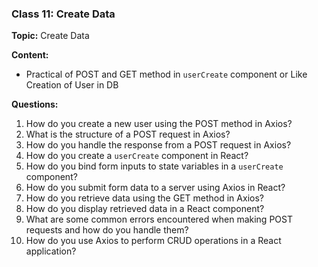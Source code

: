 ### Class 11: Create Data

**Topic:** Create Data

**Content:**

- Practical of POST and GET method in `userCreate` component or Like Creation of User in DB

**Questions:**

1. How do you create a new user using the POST method in Axios?
2. What is the structure of a POST request in Axios?
3. How do you handle the response from a POST request in Axios?
4. How do you create a `userCreate` component in React?
5. How do you bind form inputs to state variables in a `userCreate` component?
6. How do you submit form data to a server using Axios in React?
7. How do you retrieve data using the GET method in Axios?
8. How do you display retrieved data in a React component?
9. What are some common errors encountered when making POST requests and how do you handle them?
10. How do you use Axios to perform CRUD operations in a React application?
